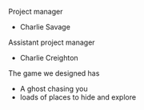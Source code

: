 Project manager 
- Charlie Savage 

Assistant project manager 
- Charlie Creighton

The game we designed has 

- A ghost chasing you
- loads of places to hide and explore 







